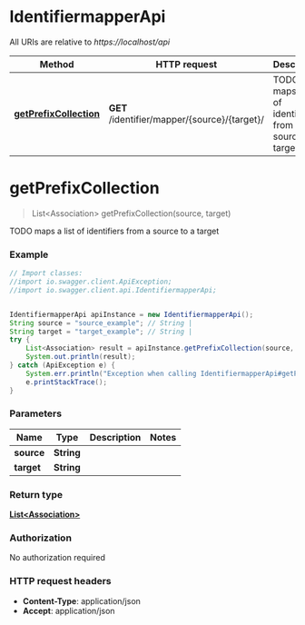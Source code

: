# IdentifiermapperApi

All URIs are relative to *https://localhost/api*

Method | HTTP request | Description
------------- | ------------- | -------------
[**getPrefixCollection**](IdentifiermapperApi.md#getPrefixCollection) | **GET** /identifier/mapper/{source}/{target}/ | TODO maps a list of identifiers from a source to a target


<a name="getPrefixCollection"></a>
# **getPrefixCollection**
> List&lt;Association&gt; getPrefixCollection(source, target)

TODO maps a list of identifiers from a source to a target

### Example
```java
// Import classes:
//import io.swagger.client.ApiException;
//import io.swagger.client.api.IdentifiermapperApi;


IdentifiermapperApi apiInstance = new IdentifiermapperApi();
String source = "source_example"; // String | 
String target = "target_example"; // String | 
try {
    List<Association> result = apiInstance.getPrefixCollection(source, target);
    System.out.println(result);
} catch (ApiException e) {
    System.err.println("Exception when calling IdentifiermapperApi#getPrefixCollection");
    e.printStackTrace();
}
```

### Parameters

Name | Type | Description  | Notes
------------- | ------------- | ------------- | -------------
 **source** | **String**|  |
 **target** | **String**|  |

### Return type

[**List&lt;Association&gt;**](Association.md)

### Authorization

No authorization required

### HTTP request headers

 - **Content-Type**: application/json
 - **Accept**: application/json

